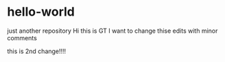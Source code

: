 # hello-world
just another repository
Hi this is GT
I want to change thise edits with minor comments

this is 2nd change!!!!

